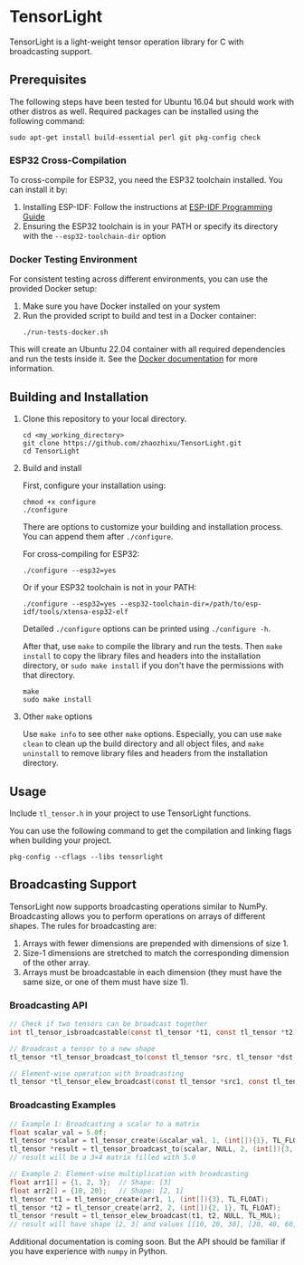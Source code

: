 # TensorLight
TensorLight is a light-weight tensor operation library for C with broadcasting support.

## Prerequisites
The following steps have been tested for Ubuntu 16.04 but should work with
other distros as well. 
Required packages can be installed using the following command:

```
sudo apt-get install build-essential perl git pkg-config check
```

### ESP32 Cross-Compilation
To cross-compile for ESP32, you need the ESP32 toolchain installed. You can install it by:

1. Installing ESP-IDF: Follow the instructions at [ESP-IDF Programming Guide](https://docs.espressif.com/projects/esp-idf/en/latest/esp32/get-started/index.html)
2. Ensuring the ESP32 toolchain is in your PATH or specify its directory with the `--esp32-toolchain-dir` option

### Docker Testing Environment
For consistent testing across different environments, you can use the provided Docker setup:

1. Make sure you have Docker installed on your system
2. Run the provided script to build and test in a Docker container:
   ```
   ./run-tests-docker.sh
   ```

This will create an Ubuntu 22.04 container with all required dependencies and run the tests inside it. See the [Docker documentation](docker/README.md) for more information.

## Building and Installation
1.  Clone this repository to your local directory.

    ```
    cd <my_working_directory>
    git clone https://github.com/zhaozhixu/TensorLight.git
    cd TensorLight
    ```

2.  Build and install

    First, configure your installation using:
    
    ```
    chmod +x configure
    ./configure
    ```
    There are options to customize your building and installation process.
    You can append them after `./configure`. 
    
    For cross-compiling for ESP32:
    ```
    ./configure --esp32=yes
    ```
    
    Or if your ESP32 toolchain is not in your PATH:
    ```
    ./configure --esp32=yes --esp32-toolchain-dir=/path/to/esp-idf/tools/xtensa-esp32-elf
    ```
    
    Detailed `./configure` options can be printed using `./configure -h`.

    After that, use `make` to compile the library and run the tests. Then `make install`
    to copy the library files and headers into the installation directory,
    or `sudo make install` if you don't have the permissions with that directory.
    
    ```
    make
    sudo make install
    ```

3.  Other `make` options

    Use `make info` to see other `make` options.
    Especially, you can use `make clean` to clean up the build directory and all
    object files, and `make uninstall` to remove library files and headers from
    the installation directory.

## Usage
Include `tl_tensor.h` in your project to use TensorLight functions.

You can use the following command to get the compilation and linking flags when
building your project.

```
pkg-config --cflags --libs tensorlight
```

## Broadcasting Support

TensorLight now supports broadcasting operations similar to NumPy. Broadcasting allows you to perform operations on arrays of different shapes. The rules for broadcasting are:

1. Arrays with fewer dimensions are prepended with dimensions of size 1.
2. Size-1 dimensions are stretched to match the corresponding dimension of the other array.
3. Arrays must be broadcastable in each dimension (they must have the same size, or one of them must have size 1).

### Broadcasting API

```c
// Check if two tensors can be broadcast together
int tl_tensor_isbroadcastable(const tl_tensor *t1, const tl_tensor *t2);

// Broadcast a tensor to a new shape
tl_tensor *tl_tensor_broadcast_to(const tl_tensor *src, tl_tensor *dst, int ndim, const int *dims);

// Element-wise operation with broadcasting
tl_tensor *tl_tensor_elew_broadcast(const tl_tensor *src1, const tl_tensor *src2, tl_tensor *dst, tl_elew_op elew_op);
```

### Broadcasting Examples

```c
// Example 1: Broadcasting a scalar to a matrix
float scalar_val = 5.0f;
tl_tensor *scalar = tl_tensor_create(&scalar_val, 1, (int[]){1}, TL_FLOAT);
tl_tensor *result = tl_tensor_broadcast_to(scalar, NULL, 2, (int[]){3, 4});
// result will be a 3×4 matrix filled with 5.0

// Example 2: Element-wise multiplication with broadcasting
float arr1[] = {1, 2, 3};  // Shape: [3]
float arr2[] = {10, 20};   // Shape: [2, 1]
tl_tensor *t1 = tl_tensor_create(arr1, 1, (int[]){3}, TL_FLOAT);
tl_tensor *t2 = tl_tensor_create(arr2, 2, (int[]){2, 1}, TL_FLOAT);
tl_tensor *result = tl_tensor_elew_broadcast(t1, t2, NULL, TL_MUL);
// result will have shape [2, 3] and values [[10, 20, 30], [20, 40, 60]]
```

Additional documentation is coming soon. But the API should be familiar if you have experience with `numpy` in Python.
